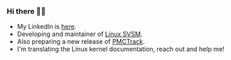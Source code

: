 ### Hi there 👋🐧

- My LinkedIn is [here](https://www.linkedin.com/in/carlos-bilbao-kernel/).
- Developing and maintainer of [Linux SVSM](https://github.com/AMDESE/linux-svsm).
- Also preparing a new release of [PMCTrack](https://github.com/jcsaezal/pmctrack).
- I'm translating the Linux kernel documentation, reach out and help me!

